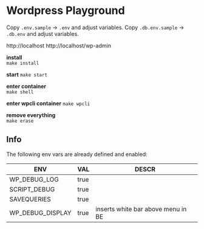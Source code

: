 # Wordpress Playground

Copy `.env.sample` -> `.env` and adjust variables.
Copy `.db.env.sample` -> `.db.env` and adjust variables.

http://localhost
http://localhost/wp-admin

**install**  
`make install`

**start**
`make start`

**enter container**  
`make shell`

**enter wpcli container**
`make wpcli`

**remove everything**  
`make erase`

## Info

The following env vars are already defined and enabled:

| ENV              | VAL  | DESCR                              |
| ---------------- | ---- | ---------------------------------- |
| WP_DEBUG_LOG     | true |                                    |
| SCRIPT_DEBUG     | true |                                    |
| SAVEQUERIES      | true |                                    |
| WP_DEBUG_DISPLAY | true | inserts white bar above menu in BE |

